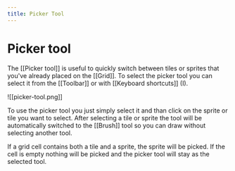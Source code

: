 ```yaml
---
title: Picker Tool
---
```

# Picker tool

The [[Picker tool]] is useful to quickly switch between tiles or sprites that you've already placed on the [[Grid]]. To select the picker tool you can select it from the [[Toolbar]] or with [[Keyboard shortcuts]] (I).

![[picker-tool.png]]

To use the picker tool you just simply select it and than click on the sprite or tile you want to select. After selecting a tile or sprite the tool will be automatically switched to the [[Brush]] tool so you can draw without selecting another tool. 

If a grid cell contains both a tile and a sprite, the sprite will be picked. If the cell is empty nothing will be picked and the picker tool will stay as the selected tool.